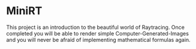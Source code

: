 # MiniRT
This project is an introduction to the beautiful world of Raytracing. Once completed you will be able to render simple Computer-Generated-Images and you will never be afraid of implementing mathematical formulas again.
